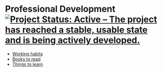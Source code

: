 Professional Development
[![Project Status: Active – The project has reached a stable, usable state and is being actively developed.](https://www.repostatus.org/badges/latest/active.svg)](https://www.repostatus.org/#active)
==============

- [Working habits](https://github.com/trianglegirl/professional-development/blob/master/working-habits.md)
- [Books to read](https://github.com/trianglegirl/professional-development/blob/master/books-to-read.md)
- [Things to learn](https://github.com/trianglegirl/professional-development/blob/master/things-to-learn.md)
